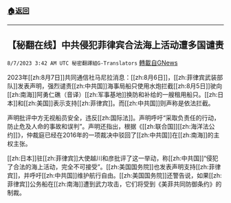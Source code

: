 ###  [:house:返回](README.md)
---


## 【秘翻在线】中共侵犯菲律宾合法海上活动遭多国谴责
`8/7/2023 3:42 AM UTC 秘密翻譯組G-Translators` [轉載自GNews](https://gnews.org/articles/1531680)

2023年[[zh:8月7日]]共同通信社马尼拉消息：[[zh:8月6日]]，[[zh:菲律宾武装部队]]发表声明，强烈谴责[[zh:中共国]]海事局船只使用水炮拦截[[zh:8月5日]]驶向[[zh:南海]]阿勇仁礁（音译）[[zh:军事基地]]换防和补给的一艘租用船只。[[zh:日本]]和[[zh:美国]]表示支持[[zh:菲律宾]]。而[[zh:中共国]]则声称是依法拦截。

声明批评中方无视船员安全，违反[[zh:国际法]]。声明呼吁“采取负责任的行动，防止危及人命的事故和误判”。声明还指出，根据《[[zh:联合国]][[zh:海洋法公约]]》，仲裁庭已经在2016年的一项裁决中驳回了[[zh:中共国]]在[[zh:南海]]的主权主张。

[[zh:日本]]驻[[zh:菲律宾]]大使越川和彦批评了这一举动，称[[zh:中共国]]“侵犯了合法的海上活动，完全不可接受”。[[zh:美国国务院]]也发表声明支持[[zh:菲律宾]]，并呼吁[[zh:中共国]]维护航行自由。[[zh:美国国务院]]还警告说，如果[[zh:菲律宾]]公务船在[[zh:南海]]遭到武力攻击，它们将受到《美菲共同防御条约》的制裁。
